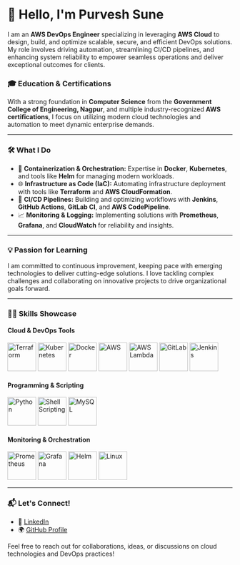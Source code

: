 # 👋 Hello, I'm Purvesh Sune

I am an **AWS DevOps Engineer** specializing in leveraging **AWS Cloud** to design, build, and optimize scalable, secure, and efficient DevOps solutions. My role involves driving automation, streamlining CI/CD pipelines, and enhancing system reliability to empower seamless operations and deliver exceptional outcomes for clients.

### 🎓 Education & Certifications
With a strong foundation in **Computer Science** from the **Government College of Engineering, Nagpur**, and multiple industry-recognized **AWS certifications**, I focus on utilizing modern cloud technologies and automation to meet dynamic enterprise demands.

---

### 🛠️ What I Do
- 🐳 **Containerization & Orchestration:** Expertise in **Docker**, **Kubernetes**, and tools like **Helm** for managing modern workloads.
- 🌐 **Infrastructure as Code (IaC):** Automating infrastructure deployment with tools like **Terraform** and **AWS CloudFormation**.
- 🔄 **CI/CD Pipelines:** Building and optimizing workflows with **Jenkins**, **GitHub Actions**, **GitLab CI**, and **AWS CodePipeline**.
- 📈 **Monitoring & Logging:** Implementing solutions with **Prometheus**, **Grafana**, and **CloudWatch** for reliability and insights.

---

### 💡 Passion for Learning
I am committed to continuous improvement, keeping pace with emerging technologies to deliver cutting-edge solutions. I love tackling complex challenges and collaborating on innovative projects to drive organizational goals forward.

---

### 🧑‍💻 Skills Showcase

#### Cloud & DevOps Tools
<img src="https://media.giphy.com/media/Xf6I6N4pVWXW71GV9m/giphy.gif" alt="Terraform" width="64" height="64">  <img src="https://media.giphy.com/media/KzJkzjggfGN5Py6nkT/giphy.gif" alt="Kubernetes" width="64" height="64">  <img src="https://media.giphy.com/media/ZVik7pBtu9dNS/giphy.gif" alt="Docker" width="64" height="64">  <img src="https://media.giphy.com/media/xTiTnyGTer2CcJyzks/giphy.gif" alt="AWS" width="64" height="64">  <img src="https://media.giphy.com/media/qj1YpAQs2wfUdLiBM2/giphy.gif" alt="AWS Lambda" width="64" height="64">  <img src="https://media.giphy.com/media/RMwO7fKytw2EjtJyYM/giphy.gif" alt="GitLab" width="64" height="64">  <img src="https://media.giphy.com/media/gLNwfgjRVkCfC/giphy.gif" alt="Jenkins" width="64" height="64">

#### Programming & Scripting
<img src="https://media.giphy.com/media/LMt9638dO8dftAjtco/giphy.gif" alt="Python" width="64" height="64">  <img src="https://media.giphy.com/media/qgQUggAC3Pfv687qPC/giphy.gif" alt="Shell Scripting" width="64" height="64">  <img src="https://media.giphy.com/media/LNYVNH13qP8VXyIeqT/giphy.gif" alt="MySQL" width="64" height="64">

#### Monitoring & Orchestration
<img src="https://media.giphy.com/media/qgQUggAC3Pfv687qPC/giphy.gif" alt="Prometheus" width="64" height="64">  <img src="https://media.giphy.com/media/qgQUggAC3Pfv687qPC/giphy.gif" alt="Grafana" width="64" height="64">  <img src="https://media.giphy.com/media/LTzwzRAu5Bhy4dcCmf/giphy.gif" alt="Helm" width="64" height="64">  <img src="https://media.giphy.com/media/UrsUNVfOqdXoO/giphy.gif" alt="Linux" width="64" height="64">

---

### 📬 Let's Connect!
- 💼 [LinkedIn](https://www.linkedin.com/in/purveshsune)
- 🌍 [GitHub Profile](https://github.com/purveshsune)

Feel free to reach out for collaborations, ideas, or discussions on cloud technologies and DevOps practices!

